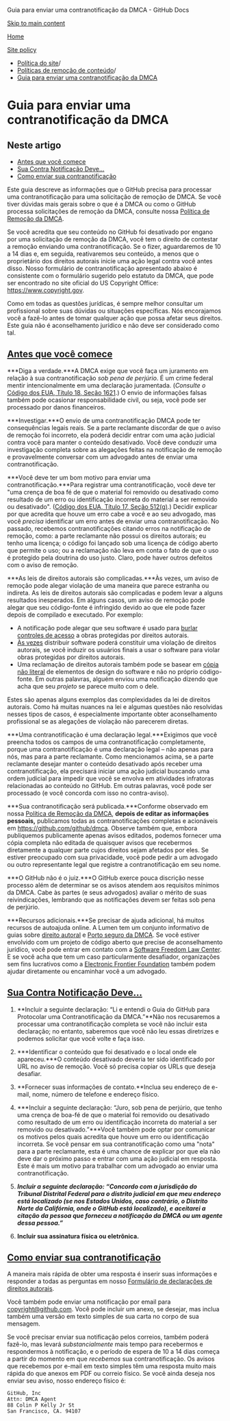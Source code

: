 Guia para enviar uma contranotificação da DMCA - GitHub Docs

[Skip to main content](#main-content)

[Home](/pt)

[Site policy](/pt/site-policy)

* [Política do site](/pt/site-policy)/
* [Políticas de remoção de conteúdo](/pt/site-policy/content-removal-policies)/
* [Guia para enviar uma contranotificação da DMCA](/pt/site-policy/content-removal-policies/guide-to-submitting-a-dmca-counter-notice)

Guia para enviar uma contranotificação da DMCA
==========

Neste artigo
----------

* [Antes que você comece](#before-you-start)
* [Sua Contra Notificação Deve...](#your-counter-notice-must)
* [Como enviar sua contranotificação](#how-to-submit-your-counter-notice)

Este guia descreve as informações que o GitHub precisa para processar uma contranotificação para uma solicitação de remoção de DMCA. Se você tiver dúvidas mais gerais sobre o que é a DMCA ou como o GitHub processa solicitações de remoção da DMCA, consulte nossa [Política de Remoção da DMCA](/pt/site-policy/content-removal-policies/dmca-takedown-policy).

Se você acredita que seu conteúdo no GitHub foi desativado por engano por uma solicitação de remoção da DMCA, você tem o direito de contestar a remoção enviando uma contranotificação. Se o fizer, aguardaremos de 10 a 14 dias e, em seguida, reativaremos seu conteúdo, a menos que o proprietário dos direitos autorais inicie uma ação legal contra você antes disso. Nosso formulário de contranotificação apresentado abaixo é consistente com o formulário sugerido pelo estatuto da DMCA, que pode ser encontrado no site oficial do US Copyright Office: <https://www.copyright.gov>.

Como em todas as questões jurídicas, é sempre melhor consultar um profissional sobre suas dúvidas ou situações específicas. Nós encorajamos você a fazê-lo antes de tomar qualquer ação que possa afetar seus direitos. Este guia não é aconselhamento jurídico e não deve ser considerado como tal.

[Antes que você comece](#before-you-start)
----------

***Diga a verdade.***A DMCA exige que você faça um juramento em relação à sua contranotificação *sob pena de perjúrio*. É um crime federal mentir intencionalmente em uma declaração juramentada. (*Consulte o* [Código dos EUA, Título 18, Seção 1621](https://www.gpo.gov/fdsys/pkg/USCODE-2011-title18/html/USCODE-2011-title18-partI-chap79-sec1621.htm).) O envio de informações falsas também pode ocasionar responsabilidade civil, ou seja, você pode ser processado por danos financeiros.

***Investigar.***O envio de uma contranotificação DMCA pode ter consequências legais reais. Se a parte reclamante discordar de que o aviso de remoção foi incorreto, ela poderá decidir entrar com uma ação judicial contra você para manter o conteúdo desativado. Você deve conduzir uma investigação completa sobre as alegações feitas na notificação de remoção e provavelmente conversar com um advogado antes de enviar uma contranotificação.

***Você deve ter um bom motivo para enviar uma contranotificação.***Para registrar uma contranotificação, você deve ter "uma crença de boa fé de que o material foi removido ou desativado como resultado de um erro ou identificação incorreta do material a ser removido ou desativado". ([Código dos EUA, Título 17, Seção 512(g)](https://www.copyright.gov/title17/92chap5.html#512).) Decidir explicar por que acredita que houve um erro cabe a você e ao seu advogado, mas você *precisa* identificar um erro antes de enviar uma contranotificação. No passado, recebemos contranotificações citando erros na notificação de remoção, como: a parte reclamante não possui os direitos autorais; eu tenho uma licença; o código foi lançado sob uma licença de código aberto que permite o uso; ou a reclamação não leva em conta o fato de que o uso é protegido pela doutrina do uso justo. Claro, pode haver outros defeitos com o aviso de remoção.

***As leis de direitos autorais são complicadas.***Às vezes, um aviso de remoção pode alegar violação de uma maneira que parece estranha ou indireta. As leis de direitos autorais são complicadas e podem levar a alguns resultados inesperados. Em alguns casos, um aviso de remoção pode alegar que seu código-fonte é infringido devido ao que ele pode fazer depois de compilado e executado. Por exemplo:

* A notificação pode alegar que seu software é usado para [burlar controles de acesso](https://www.copyright.gov/title17/92chap12.html) a obras protegidas por direitos autorais.
* [Às vezes](https://www.copyright.gov/docs/mgm/) distribuir software poderá constituir uma violação de direitos autorais, se você induzir os usuários finais a usar o software para violar obras protegidas por direitos autorais.
* Uma reclamação de direitos autorais também pode se basear em [cópia não literal](https://en.wikipedia.org/wiki/Substantial_similarity) de elementos de design do software e não no próprio código-fonte. Em outras palavras, alguém enviou uma notificação dizendo que acha que seu *projeto* se parece muito com o dele.

Estes são apenas alguns exemplos das complexidades da lei de direitos autorais. Como há muitas nuances na lei e algumas questões não resolvidas nesses tipos de casos, é especialmente importante obter aconselhamento profissional se as alegações de violação não parecerem diretas.

***Uma contranotificação é uma declaração legal.***Exigimos que você preencha todos os campos de uma contranotificação completamente, porque uma contranotificação é uma declaração legal – não apenas para nós, mas para a parte reclamante. Como mencionamos acima, se a parte reclamante desejar manter o conteúdo desativado após receber uma contranotificação, ela precisará iniciar uma ação judicial buscando uma ordem judicial para impedir que você se envolva em atividades infratoras relacionadas ao conteúdo no GitHub. Em outras palavras, você pode ser processado (e você concorda com isso no contra-aviso).

***Sua contranotificação será publicada.***Conforme observado em nossa [Política de Remoção da DMCA](/pt/site-policy/content-removal-policies/dmca-takedown-policy#d-transparency), **depois de editar as informações pessoais,** publicamos todas as contranotificações completas e acionáveis em <https://github.com/github/dmca>. Observe também que, embora publiquemos publicamente apenas avisos editados, podemos fornecer uma cópia completa não editada de quaisquer avisos que recebermos diretamente a qualquer parte cujos direitos sejam afetados por eles. Se estiver preocupado com sua privacidade, você pode pedir a um advogado ou outro representante legal que registre a contranotificação em seu nome.

***O GitHub não é o juiz.***O GitHub exerce pouca discrição nesse processo além de determinar se os avisos atendem aos requisitos mínimos da DMCA. Cabe às partes (e seus advogados) avaliar o mérito de suas reivindicações, lembrando que as notificações devem ser feitas sob pena de perjúrio.

***Recursos adicionais.***Se precisar de ajuda adicional, há muitos recursos de autoajuda online. A Lumen tem um conjunto informativo de guias sobre [direito autoral](https://www.lumendatabase.org/topics/5) e [Porto seguro da DMCA](https://www.lumendatabase.org/topics/14). Se você estiver envolvido com um projeto de código aberto que precise de aconselhamento jurídico, você pode entrar em contato com a [Software Freedom Law Center](https://www.softwarefreedom.org/about/contact/). E se você acha que tem um caso particularmente desafiador, organizações sem fins lucrativos como a [Electronic Frontier Foundation](https://www.eff.org/pages/legal-assistance) também podem ajudar diretamente ou encaminhar você a um advogado.

[Sua Contra Notificação Deve...](#your-counter-notice-must)
----------

1. **Incluir a seguinte declaração: “Li e entendi o Guia do GitHub para Protocolar uma Contranotificação da DMCA.”**Não nos recusaremos a processar uma contranotificação completa se você não incluir esta declaração; no entanto, saberemos que você não leu essas diretrizes e podemos solicitar que você volte e faça isso.

2. ***Identificar o conteúdo que foi desativado e o local onde ele apareceu.***O conteúdo desativado deveria ter sido identificado por URL no aviso de remoção. Você só precisa copiar os URLs que deseja desafiar.

3. **Fornecer suas informações de contato.**Inclua seu endereço de e-mail, nome, número de telefone e endereço físico.

4. ***Incluir a seguinte declaração: “Juro, sob pena de perjúrio, que tenho uma crença de boa-fé de que o material foi removido ou desativado como resultado de um erro ou identificação incorreta do material a ser removido ou desativado.”***Você também pode optar por comunicar os motivos pelos quais acredita que houve um erro ou identificação incorreta. Se você pensar em sua contranotificação como uma "nota" para a parte reclamante, esta é uma chance de explicar por que ela não deve dar o próximo passo e entrar com uma ação judicial em resposta. Este é mais um motivo para trabalhar com um advogado ao enviar uma contranotificação.

5. ***Incluir a seguinte declaração: “Concordo com a jurisdição do Tribunal Distrital Federal para o distrito judicial em que meu endereço está localizado (se nos Estados Unidos, caso contrário, o Distrito Norte da Califórnia, onde o GitHub está localizado), e aceitarei a citação da pessoa que forneceu a notificação da DMCA ou um agente dessa pessoa.”***

6. **Incluir sua assinatura física ou eletrônica.**

[Como enviar sua contranotificação](#how-to-submit-your-counter-notice)
----------

A maneira mais rápida de obter uma resposta é inserir suas informações e responder a todas as perguntas em nosso [Formulário de declarações de direitos autorais](https://github.com/contact/dmca).

Você também pode enviar uma notificação por email para [copyright@github.com](mailto:copyright@github.com). Você pode incluir um anexo, se desejar, mas inclua também uma versão em texto simples de sua carta no corpo de sua mensagem.

Se você precisar enviar sua notificação pelos correios, também poderá fazê-lo, mas levará *substancialmente* mais tempo para recebermos e respondermos à notificação, e o período de espera de 10 a 14 dias começa a partir do momento em que *recebemos* sua contranotificação. Os avisos que recebemos por e-mail em texto simples têm uma resposta muito mais rápida do que anexos em PDF ou correio físico. Se você ainda deseja nos enviar seu aviso, nosso endereço físico é:

```
GitHub, Inc
Attn: DMCA Agent
88 Colin P Kelly Jr St
San Francisco, CA. 94107

```
